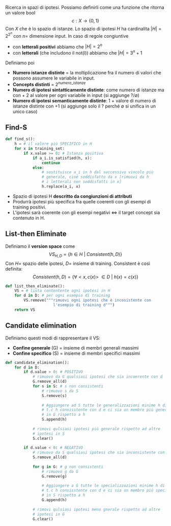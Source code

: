 Ricerca in spazi di ipotesi. Possiamo definirli come una funzione che ritorna un valore bool
$$c: X \to \{0, 1\}$$
Con $X$ che è lo spazio di istanze.
Lo spazio di ipotesi $H$ ha cardinalita $|H| = 2^{2^n}$ con $n=$ dimensione input.
In caso di regole congiuntive
- con **letterali positivi** abbiamo che $|H| = 2^n$
- con **letterali** (che includono il not(l)) abbiamo che $|H| = 3^n + 1$

Definiamo poi 
- **Numero istanze distinte** = la moltiplicazione fra il numero di valori che possono assumere le variabile in input.
- **Concepts distinti** = $2^{numero\_istanze}$
- **Numero di ipotesi sintatticamente distinte**: come numero di istanze ma con + 2 al valore per ogni variabile in input (si aggiunge $? / \emptyset$)
- **Numero di ipotesi semanticamente distinte**: 1 + valore di numero di istanze distinte con +1 (si aggiunge solo il $?$ perché $\emptyset$ si unifica in un unico caso)

## Find-S
```python
def find_s():
	h = # il valore più SPECIFICO in H
	for x in training_set:
		if x.value >= 0: # Istanza positiva
			if a_i.is_satisfied(h, x):
				continue
			else:
				# sostituisce a_i in h dal successivo vincolo più 
				# generale, cioé soddisfatto da x [rimuovi da h 
				# i letterali non soddisfatti in x]
				h.replace(a_i, x)  
```

- Spazio di ipotesi H **descritto da congiunzioni di attributi**
- Produrrà ipotesi più specifica fra quelle coerenti con gli esempi di training positivi.
- L'ipotesi sarà coerente con gli esempi negativi $\Leftrightarrow$ il target concept sia contenuto in H.

## List-then Eliminate
Definiamo il **version space** come 
$$VS_{H, D} = \{h \in H \: |\: Consistent(h, D)\}$$
Con $H =$ spazio delle ipotesi, $D=$ insieme di training. Consistent è così definita:
$$ Consistent(h, D) = \{\forall <x, c(x)>\: \in D \: |\: h(x) = c(x)\}$$
```python
def list_then_eliminate():
	VS = # lista contentente ogni ipotesi in H
	for d in D: # per ogni esempio di training
		VS.remove("""rimuovi ogni ipotesi che è incosistente con 
			         l'esempio di training d""")
	return VS
```

## Candidate elimination
Definiamo questi modi di rappresentare il VS:
- **Confine generale** (G) = insieme di membri generali massimi
- **Confine specifico** (S) = insieme di membri specifici massimi 

```python
def candidate_elimination():
	for d in D:
		if d.value > 0: # POSITIVO
			# rimuovo da G qualsiasi ipotesi che sia incoerente con d
			G.remove_all(d)
			for s in S: # s non consistenti
				# rimuovo s da S
				S.remove(s)
				
				# Aggiungere ad S tutte le generalizzazioni minime h di s
				# t.c h consisstente con d e ci sia un membro più generico
				# in G rispetto a h
				S.append(h) 
				
			# rimovi qulsiasi ipotesi più generale rispetto ad altre 
			# ipotesi in S
			S.clear()
			
		if d.value < 0: # NEGATIVO
			# rimuovo da S qualsiasi ipotesi che sia inconsistente con d
			S.remove_all(d)
			
			for g in G: # g non consistenti
				# rimuovo g da G
				G.remove(g)
				
				# Aggiungere a G tutte le specializzazioni minime h di g
				# t.c h consisstente con d e ci sia un membro più specifico
				# in S rispetto a h
				G.append(h) 
				
			# rimovi qulsiasi ipotesi meno gnerale rispetto ad altre 
			# ipotesi in G
			G.clear()
```
